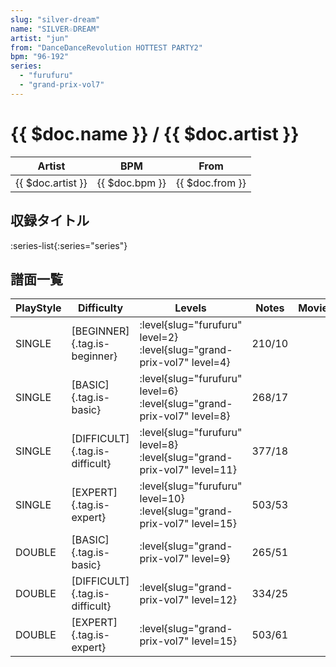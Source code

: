 ```yaml
---
slug: "silver-dream"
name: "SILVER☆DREAM"
artist: "jun"
from: "DanceDanceRevolution HOTTEST PARTY2"
bpm: "96-192"
series:
  - "furufuru"
  - "grand-prix-vol7"
---
```


# {{ $doc.name }} / {{ $doc.artist }}

|Artist|BPM|From|
|------|---|----|
|{{ $doc.artist }}|{{ $doc.bpm }}|{{ $doc.from }}|

## 収録タイトル

:series-list{:series="series"}

## 譜面一覧

|PlayStyle|Difficulty|Levels|Notes|Movie|
|---------|----------|------|-----|-----|
|SINGLE|[BEGINNER]{.tag.is-beginner}|<div class="field is-grouped is-grouped-multiline"> :level{slug="furufuru" level=2} :level{slug="grand-prix-vol7" level=4}</div>|210/10||
|SINGLE|[BASIC]{.tag.is-basic}|<div class="field is-grouped is-grouped-multiline"> :level{slug="furufuru" level=6} :level{slug="grand-prix-vol7" level=8}</div>|268/17||
|SINGLE|[DIFFICULT]{.tag.is-difficult}|<div class="field is-grouped is-grouped-multiline"> :level{slug="furufuru" level=8} :level{slug="grand-prix-vol7" level=11}</div>|377/18||
|SINGLE|[EXPERT]{.tag.is-expert}|<div class="field is-grouped is-grouped-multiline"> :level{slug="furufuru" level=10} :level{slug="grand-prix-vol7" level=15}</div>|503/53||
|DOUBLE|[BASIC]{.tag.is-basic}|<div class="field is-grouped is-grouped-multiline"> :level{slug="grand-prix-vol7" level=9}</div>|265/51||
|DOUBLE|[DIFFICULT]{.tag.is-difficult}|<div class="field is-grouped is-grouped-multiline"> :level{slug="grand-prix-vol7" level=12}</div>|334/25||
|DOUBLE|[EXPERT]{.tag.is-expert}|<div class="field is-grouped is-grouped-multiline"> :level{slug="grand-prix-vol7" level=15}</div>|503/61||
